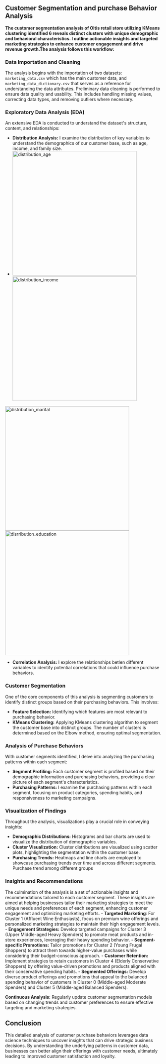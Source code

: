 ## Customer Segmentation and purchase Behavior Analysis 

**The customer segmentation analysis of Oltis retail store utilizing KMeans clustering identified 6  reveals distinct clusters with unique demographic and behavioral characteristics. I outline actionable insights and targeted marketing strategies to enhance customer engagement and drive revenue growth.The analysis follows this workflow:**

### Data Importation and Cleaning
The analysis begins with the importation of two datasets: `marketing_data.csv` which has the main customer data, and `marketing_data_dictionary.csv` that serves as a reference for understanding the data attributes. Preliminary data cleaning is performed to ensure data quality and usability. This includes handling missing values, correcting data types, and removing outliers where necessary.

### Exploratory Data Analysis (EDA)
An extensive EDA is conducted to understand the dataset's structure, content, and relationships:
- **Distribution Analysis:** I examine the distribution of key variables to understand the demographics of our customer base, such as age, income, and family size.
- <img width="400" alt="distribution_age" src="https://github.com/liyufan119/Customer_Segmentation/assets/71167199/8add610b-55a8-4bc5-918a-04dc9a3e3c23"> <img width="400" alt="distribution_income" src="https://github.com/liyufan119/Customer_Segmentation/assets/71167199/3530bd7e-13dc-48b0-8708-3f4a0070f291">
<img width="400" alt="distribution_marital" src="https://github.com/liyufan119/Customer_Segmentation/assets/71167199/90cef683-9dc1-4c4e-9cf8-677100896c49">
<img width="400" alt="disrribution_education" src="https://github.com/liyufan119/Customer_Segmentation/assets/71167199/ee11f336-4891-4636-b41b-962e9ac2b442">



- **Correlation Analysis:** I explore the relationships betIen different variables to identify potential correlations that could influence purchase behaviors.

### Customer Segmentation
One of the core components of this analysis is segmenting customers to identify distinct groups based on their purchasing behaviors. This involves:
- **Feature Selection:** Identifying which features are most relevant to purchasing behavior.
- **KMeans Clustering:** Applying KMeans clustering algorithm to segment the customer base into distinct groups. The number of clusters is determined based on the Elbow method, ensuring optimal segmentation.

### Analysis of Purchase Behaviors
With customer segments identified, I delve into analyzing the purchasing patterns within each segment:
- **Segment Profiling:** Each customer segment is profiled based on their demographic information and purchasing behaviors, providing a clear picture of each segment's characteristics.
- **Purchasing Patterns:** I examine the purchasing patterns within each segment, focusing on product categories, spending habits, and responsiveness to marketing campaigns.

### Visualization of Findings
Throughout the analysis, visualizations play a crucial role in conveying insights:
- **Demographic Distributions:** Histograms and bar charts are used to visualize the distribution of demographic variables.
- **Cluster Visualization:** Cluster distributions are visualized using scatter plots, highlighting the segmentation within the customer base.
- **Purchasing Trends:** Heatmaps and line charts are employed to showcase purchasing trends over time and across different segments.
Purchase trend among different groups


### Insights and Recommendations
The culmination of the analysis is a set of actionable insights and recommendations tailored to each customer segment. These insights are aimed at helping businesses tailor their marketing strategies to meet the unique needs and preferences of each segment, enhancing customer engagement and optimizing marketing efforts.
    - **Targeted Marketing**: For Cluster 1 (Affluent Wine Enthusiasts), focus on premium wine offerings and personalized marketing strategies to maintain their high engagement levels.
    - **Engagement Strategies:** Develop targeted campaigns for Cluster 3 (Upper Middle-aged Heavy Spenders) to promote meat products and in-store experiences, leveraging their heavy spending behavior.
    - **Segment-specific Promotions:** Tailor promotions for Cluster 2 (Young Frugal Shoppers) to attract them towards higher-value purchases while considering their budget-conscious approach.
    - **Customer Retention:** Implement strategies to retain customers in Cluster 4 (Elderly Conservative Shoppers) by offering value-driven promotions and products aligned with their conservative spending habits.
    - **Segmented Offerings:** Develop diverse product offerings and promotions that appeal to the balanced spending behavior of customers in Cluster 0 (Middle-aged Moderate Spenders) and Cluster 5 (Middle-aged Balanced Spenders).

**Continuous Analysis:** Regularly update customer segmentation models based on changing trends and customer preferences to ensure effective targeting and marketing strategies.

## Conclusion
This detailed analysis of customer purchase behaviors leverages data science techniques to uncover insights that can drive strategic business decisions. By understanding the underlying patterns in customer data, businesses can better align their offerings with customer needs, ultimately leading to improved customer satisfaction and loyalty.


